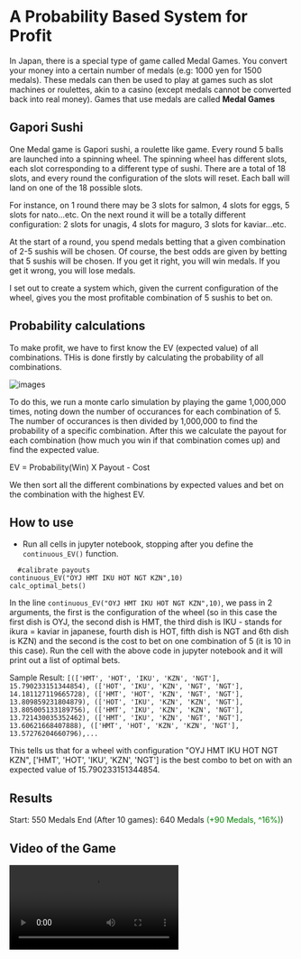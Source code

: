 # A Probability Based System for Profit
In Japan, there is a special type of game called Medal Games.
You convert your money into a certain number of medals (e.g: 1000 yen for 1500 medals).
These medals can then be used to play at games such as slot machines or roulettes, akin to a casino (except medals cannot be converted back into real money).
Games that use medals are called <strong>Medal Games</strong>

## Gapori Sushi
One Medal game is Gapori sushi, a roulette like game.
Every round 5 balls are launched into a spinning wheel. 
The spinning wheel has different slots, each slot corresponding to a different type of sushi.
There are a total of 18 slots, and every round the configuration of the slots will reset. Each ball will land on one of the 18 possible slots.

For instance, on 1 round there may be 3 slots for salmon, 4 slots for eggs, 5 slots for nato...etc.
On the next round it will be a totally different configuration: 2 slots for unagis, 4 slots for maguro, 3 slots for kaviar...etc.

At the start of a round, you spend medals betting that a given combination of 2-5 sushis will be chosen.
Of course, the best odds are given by betting that 5 sushis will be chosen. If you get it right, you will win medals.
If you get it wrong, you will lose medals. 

I set out to create a system which, given the current configuration of the wheel, gives you the most profitable combination of 5 sushis to bet on.

## Probability calculations
To make profit, we have to first know the EV (expected value) of all combinations. THis is done firstly by calculating the probability of all combinations.

![images](https://github.com/Andrewzekid/GaporiSushi/assets/79450923/434a47f1-69fe-45a6-aab4-931a16c4780a)

To do this, we run a monte carlo simulation by playing the game 1,000,000 times, noting down the number of occurances for each combination of 5. The number of occurances is then divided by 1,000,000 to find the probability of a specific combination.
After this we calculate the payout for each combination (how much you win if that combination comes up) and find the expected value.

EV = Probability(Win) X Payout - Cost

We then sort all the different combinations by expected values and bet on the combination with the highest EV.

## How to use
* Run all cells in jupyter notebook, stopping after you define the ```continuous_EV()``` function.
```
  #calibrate payouts
continuous_EV("OYJ HMT IKU HOT NGT KZN",10)
calc_optimal_bets()
```

In the line ```continuous_EV("OYJ HMT IKU HOT NGT KZN",10)```, we pass in 2 arguments, the first is the configuration of the wheel (so in this case the first dish is OYJ, the second dish is HMT, the third dish is IKU - stands for ikura = kaviar in japanese, fourth dish is HOT, fifth dish is NGT and 6th dish is KZN) and the second is the cost to bet on one combination of 5 (it is 10 in this case).
Run the cell with the above code in jupyter notebook and it will print out a list of optimal bets.

Sample Result:
```[(['HMT', 'HOT', 'IKU', 'KZN', 'NGT'], 15.790233151344854), (['HOT', 'IKU', 'KZN', 'NGT', 'NGT'], 14.181127119665728), (['HMT', 'HOT', 'KZN', 'NGT', 'NGT'], 13.809859231804879), (['HOT', 'IKU', 'KZN', 'KZN', 'NGT'], 13.805005133189756), (['HMT', 'IKU', 'KZN', 'KZN', 'NGT'], 13.721430035352462), (['HMT', 'IKU', 'KZN', 'NGT', 'NGT'], 13.60621668407888), (['HMT', 'HOT', 'KZN', 'KZN', 'NGT'], 13.57276204660796),...```

This tells us that for a wheel with configuration "OYJ HMT IKU HOT NGT KZN", ['HMT', 'HOT', 'IKU', 'KZN', 'NGT'] is the best combo to bet on with an expected value of 15.790233151344854.


## Results
Start: 550 Medals
End (After 10 games): 640 Medals <span style="color:green;">(+90 Medals, ^16%)</span>)

## Video of the Game

<video src="https://github.com/Andrewzekid/GaporiSushi/assets/79450923/015303ac-dbb4-47c9-863b-262bfafe81e1" />
